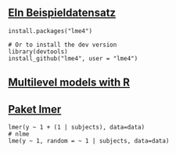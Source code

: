 [EIn Beispieldatensatz](https://www.jaredknowles.com/journal/2013/11/25/getting-started-with-mixed-effect-models-in-r)
----------------------------------------------------------------------------------------------------------------------

    install.packages("lme4")

    # Or to install the dev version
    library(devtools)
    install_github("lme4", user = "lme4")

[Multilevel models with R](https://cran.r-project.org/doc/contrib/Bliese_Multilevel.pdf)
----------------------------------------------------------------------------------------

[Paket lmer](https://cran.r-project.org/doc/contrib/Bliese_Multilevel.pdf)
--------------------------------------------------------------------------

    lmer(y ~ 1 + (1 | subjects), data=data)
    # nlme
    lme(y ~ 1, random = ~ 1 | subjects, data=data)
